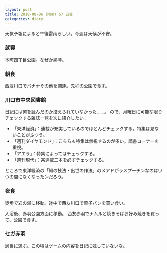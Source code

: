 ```yaml
---
layout: post
title: 2018-08-06 (Mon) 67 日目
categories: diary
---
```


天気予報によると午後雷雨らしい。今週は天候が不安。

### 就寝

本町四丁目公園。なぜか熟睡。

### 朝食

西友川口でバナナその他を調達。先程の公園で食す。

### 川口市中央図書館

日記には何を読んだのか控えられていなかった……。
ので、月曜日に可能な限りチェックする雑誌一覧を次に紹介したい：

* 「東洋経済」：連載が充実しているのでほとんどチェックする。特集は見ないことがふつう。
* 「週刊ダイヤモンド」：こちらも特集は無視するのが多い。読書コーナーを重視。
* 「アエラ」：特集によってはチェックする。
* 「週刊現代」：某連載二本を必ずチェックする。

ところで東洋経済の「知の技法・出世の作法」のメアドがラスプーチンなのはいつの間になくなったンだろう。

### 夜食

徒歩で岩の湯に移動。途中で西友川口で菓子パンを買い食い。

入浴後、赤羽公園方面に移動。
西友赤羽でナムルと焼きそばお好み焼きを買って、公園で食す。

### セガ赤羽

適当に遊ぶ。この頃はゲームの内容を日記に残していないな。
